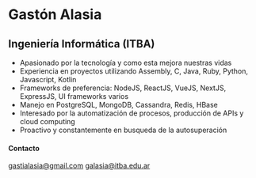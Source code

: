 # Gastón Alasia
## Ingeniería Informática (ITBA)

* Apasionado por la tecnología y como esta mejora nuestras vidas
* Experiencia en proyectos utilizando Assembly, C, Java, Ruby, Python, Javascript, Kotlin
* Frameworks de preferencia: NodeJS, ReactJS, VueJS, NextJS, ExpressJS, UI frameworks varios
* Manejo en PostgreSQL, MongoDB, Cassandra, Redis, HBase
* Interesado por la automatización de procesos, producción de APIs y cloud computing
* Proactivo y constantemente en busqueda de la autosuperación

#### Contacto
gastialasia@gmail.com
galasia@itba.edu.ar
